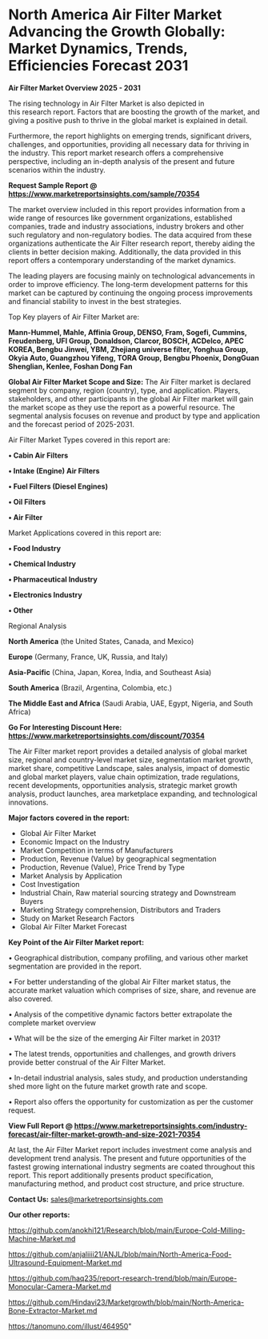 # North America Air Filter Market Advancing the Growth Globally: Market Dynamics, Trends, Efficiencies Forecast 2031

<Strong> Air Filter Market Overview 2025 - 2031</strong>

The rising technology in Air Filter Market is also depicted in this research report. Factors that are boosting the growth of the market, and giving a positive push to thrive in the global market is explained in detail.

Furthermore, the report highlights on emerging trends, significant drivers, challenges, and opportunities, providing all necessary data for thriving in the industry. This report market research offers a comprehensive perspective, including an in-depth analysis of the present and future scenarios within the industry.

<strong>Request Sample Report @ <a href=https://www.marketreportsinsights.com/sample/70354>https://www.marketreportsinsights.com/sample/70354</a></strong>

The market overview included in this report provides information from a wide range of resources like government organizations, established companies, trade and industry associations, industry brokers and other such regulatory and non-regulatory bodies. The data acquired from these organizations authenticate the Air Filter research report, thereby aiding the clients in better decision making. Additionally, the data provided in this report offers a contemporary understanding of the market dynamics.

The leading players are focusing mainly on technological advancements in order to improve efficiency. The long-term development patterns for this market can be captured by continuing the ongoing process improvements and financial stability to invest in the best strategies.

Top Key players of Air Filter Market are:

<strong>Mann-Hummel, Mahle, Affinia Group, DENSO, Fram, Sogefi, Cummins, Freudenberg, UFI Group, Donaldson, Clarcor, BOSCH, ACDelco, APEC KOREA, Bengbu Jinwei, YBM, Zhejiang universe filter, Yonghua Group, Okyia Auto, Guangzhou Yifeng, TORA Group, Bengbu Phoenix, DongGuan Shenglian, Kenlee, Foshan Dong Fan</strong>

<strong><b>Global Air Filter Market Scope and Size:</b></strong>
The Air Filter market is declared segment by company, region (country), type, and application. Players, stakeholders, and other participants in the global Air Filter market will gain the market scope as they use the report as a powerful resource. The segmental analysis focuses on revenue and product by type and application and the forecast period of 2025-2031.

Air Filter Market Types covered in this report are:

<strong>• Cabin Air Filters

• Intake (Engine) Air Filters

• Fuel Filters (Diesel Engines)

• Oil Filters

• Air Filter</strong>

Market Applications covered in this report are:

<strong>• Food Industry

• Chemical Industry

• Pharmaceutical Industry

• Electronics Industry

• Other</strong> 

Regional Analysis

<strong>North America</strong> (the United States, Canada, and Mexico)

<strong>Europe</strong> (Germany, France, UK, Russia, and Italy)

<strong>Asia-Pacific</strong> (China, Japan, Korea, India, and Southeast Asia)

<strong>South America</strong> (Brazil, Argentina, Colombia, etc.)

<strong>The Middle East and Africa</strong> (Saudi Arabia, UAE, Egypt, Nigeria, and South Africa)

<strong>Go For Interesting Discount Here: <a href=https://www.marketreportsinsights.com/discount/70354>https://www.marketreportsinsights.com/discount/70354</a></strong>

The Air Filter market report provides a detailed analysis of global market size, regional and country-level market size, segmentation market growth, market share, competitive Landscape, sales analysis, impact of domestic and global market players, value chain optimization, trade regulations, recent developments, opportunities analysis, strategic market growth analysis, product launches, area marketplace expanding, and technological innovations.

<strong><b>Major factors covered in the report:</b></strong>
<ul>
  <li>Global Air Filter Market </li>
  <li>Economic Impact on the Industry</li>
  <li>Market Competition in terms of Manufacturers</li>
  <li>Production, Revenue (Value) by geographical segmentation</li>
  <li>Production, Revenue (Value), Price Trend by Type</li>
  <li>Market Analysis by Application</li>
  <li>Cost Investigation</li>
  <li>Industrial Chain, Raw material sourcing strategy and Downstream Buyers</li>
  <li>Marketing Strategy comprehension, Distributors and Traders</li>
  <li>Study on Market Research Factors</li>
  <li>Global Air Filter Market Forecast</li>
</ul>

<strong><b>Key Point of the Air Filter Market report:</b></strong>

• Geographical distribution, company profiling, and various other market segmentation are provided in the report.

• For better understanding of the global Air Filter market status, the accurate market valuation which comprises of size, share, and revenue are also covered.

• Analysis of the competitive dynamic factors better extrapolate the complete market overview

• What will be the size of the emerging Air Filter market in 2031?

• The latest trends, opportunities and challenges, and growth drivers provide better construal of the Air Filter Market.

• In-detail industrial analysis, sales study, and production understanding shed more light on the future market growth rate and scope.

• Report also offers the opportunity for customization as per the customer request.

<strong><b>View Full Report @ <a href=https://www.marketreportsinsights.com/industry-forecast/air-filter-market-growth-and-size-2021-70354>https://www.marketreportsinsights.com/industry-forecast/air-filter-market-growth-and-size-2021-70354</a></b></strong>


At last, the Air Filter Market report includes investment come analysis and development trend analysis. The present and future opportunities of the fastest growing international industry segments are coated throughout this report. This report additionally presents product specification, manufacturing method, and product cost structure, and price structure.

<strong>Contact Us:</strong>
sales@marketreportsinsights.com

<strong>Our other reports:</strong>

<a href=https://github.com/anokhi121/Research/blob/main/Europe-Cold-Milling-Machine-Market.md>https://github.com/anokhi121/Research/blob/main/Europe-Cold-Milling-Machine-Market.md</a>

<a href=https://github.com/anjaliiii21/ANJL/blob/main/North-America-Food-Ultrasound-Equipment-Market.md>https://github.com/anjaliiii21/ANJL/blob/main/North-America-Food-Ultrasound-Equipment-Market.md</a>

<a href=https://github.com/haq235/report-research-trend/blob/main/Europe-Monocular-Camera-Market.md>https://github.com/haq235/report-research-trend/blob/main/Europe-Monocular-Camera-Market.md</a>

<a href=https://github.com/Hindavi23/Marketgrowth/blob/main/North-America-Bone-Extractor-Market.md>https://github.com/Hindavi23/Marketgrowth/blob/main/North-America-Bone-Extractor-Market.md</a>

<a href=https://tanomuno.com/illust/464950>https://tanomuno.com/illust/464950</a>"
